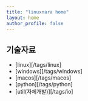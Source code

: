 ```yaml
---
title: "linuxnara home"
layout: home
author_profile: false
---
```


## 기술자료

* [linux][/tags/linux]
* [windows][/tags/windows]
* [macos][/tags/macos]
* [python][/tags/python]
* [util(자체개발)][/tags/io]



